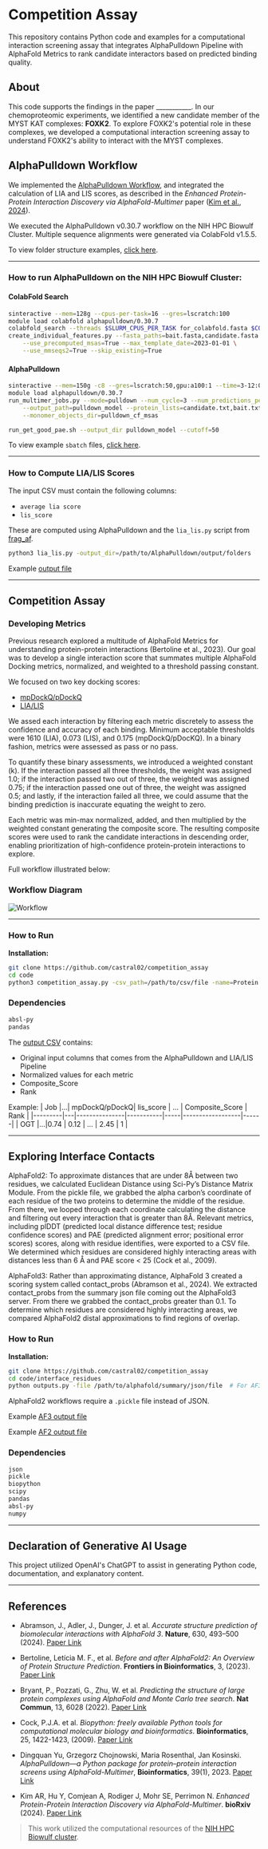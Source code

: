 # Competition Assay

This repository contains Python code and examples for a computational interaction screening assay that integrates AlphaPulldown Pipeline with AlphaFold Metrics to rank candidate interactors based on predicted binding quality. 


## About

This code supports the findings in the paper ___________. In our chemoproteomic experiments, we identified a new candidate member of the MYST KAT complexes: **FOXK2**. To explore FOXK2's potential role in these complexes, we developed a computational interaction screening assay to understand FOXK2's ability to interact with the MYST complexes. 

## AlphaPulldown Workflow

We implemented the [AlphaPulldown Workflow](https://academic.oup.com/bioinformatics/article/39/1/btac749/6839971), and integrated the calculation of LIA and LIS scores, as described in the *Enhanced Protein-Protein Interaction Discovery via AlphaFold-Multimer* paper ([Kim et al., 2024](https://www.biorxiv.org/content/10.1101/2024.02.19.580970v1)).

We executed the AlphaPulldown v0.30.7 workflow on the NIH HPC Biowulf Cluster. Multiple sequence alignments were generated via ColabFold v1.5.5.

To view folder structure examples, [click here](alphapulldown_materials/FOXK2_ex).

---

### How to run AlphaPulldown on the NIH HPC Biowulf Cluster:

#### **ColabFold Search**
```bash
sinteractive --mem=128g --cpus-per-task=16 --gres=lscratch:100
module load colabfold alphapulldown/0.30.7
colabfold_search --threads $SLURM_CPUS_PER_TASK for_colabfold.fasta $COLABFOLD_DB pulldown_cf_msas
create_individual_features.py --fasta_paths=bait.fasta,candidate.fasta --output_dir=pulldown_cf_msas \
    --use_precomputed_msas=True --max_template_date=2023-01-01 \
    --use_mmseqs2=True --skip_existing=True
```

#### **AlphaPulldown**
```bash
sinteractive --mem=150g -c8 --gres=lscratch:50,gpu:a100:1 --time=3-12:00:00
module load alphapulldown/0.30.7
run_multimer_jobs.py --mode=pulldown --num_cycle=3 --num_predictions_per_model=1 \
    --output_path=pulldown_model --protein_lists=candidate.txt,bait.txt \
    --monomer_objects_dir=pulldown_cf_msas

run_get_good_pae.sh --output_dir pulldown_model --cutoff=50
```

To view example `sbatch` files, [click here](alphapulldown_materials/sbatch_ex).

---

### How to Compute LIA/LIS Scores

The input CSV must contain the following columns:
- `average lia score`
- `lis_score`

These are computed using AlphaPulldown and the `lia_lis.py` script from [frag_af](https://github.com/castral02/frag_af).

```bash
python3 lia_lis.py -output_dir=/path/to/AlphaPulldown/output/folders
```

Example [output file](alphapulldown_materials/alphapulldown_output.csv)

---

## Competition Assay

### Developing Metrics

Previous research explored a multitude of AlphaFold Metrics for understanding protein-protein interactions (Bertoline et al., 2023). Our goal was to develop a single interaction score that summates multiple AlphaFold Docking metrics, normalized, and weighted to a threshold passing constant. 

We focused on two key docking scores:
- [mpDockQ/pDockQ](https://www.nature.com/articles/s41467-022-33729-4)
- [LIA/LIS](https://www.biorxiv.org/content/10.1101/2024.02.19.580970v1)

We assed each interaction by filtering each metric discretely to assess the confidence and accuracy of each binding. Minimum acceptable thresholds were 1610 (LIA), 0.073 (LIS), and 0.175 (mpDockQ/pDocKQ). In a binary fashion, metrics were assessed as pass or no pass. 

To quantify these binary assessments, we introduced a weighted constant (k). If the interaction passed all three thresholds, the weight was assigned 1.0; if the interaction passed two out of three, the weighted was assigned 0.75; if the interaction passed one out of three, the weight was assigned 0.5; and lastly, if the interaction failed all three, we could assume that the binding prediction is inaccurate equating the weight to zero. 

Each metric was min-max normalized, added, and then multiplied by the weighted constant generating the composite score. The resulting composite scores were used to rank the candidate interactions in descending order, enabling prioritization of high-confidence protein-protein interactions to explore. 


Full workflow illustrated below:

### Workflow Diagram
![Workflow](images/scheme.png)

---

### How to Run

**Installation:**
```bash
git clone https://github.com/castral02/competition_assay
cd code
python3 competition_assay.py -csv_path=/path/to/csv/file -name=Protein
```

### Dependencies
```bash
absl-py
pandas
```

The [output CSV](examples/output_competition_assay_ex.csv) contains:
- Original input columns that comes from the AlphaPulldown and LIA/LIS Pipeline
- Normalized values for each metric
- Composite_Score
- Rank

Example:
| Job     |...| mpDockQ/pDockQ| lis_score | ... | Composite_Score  | Rank |
|---------|---|---------------|-----------|-----|------------------|------|
| OGT     |...|0.74           | 0.12      | ... | 2.45             | 1    |

---

## Exploring Interface Contacts

AlphaFold2: To approximate distances that are under 8Å between two residues, we calculated Euclidean Distance using Sci-Py’s Distance Matrix Module. From the pickle file, we grabbed the alpha carbon’s coordinate of each residue of the two proteins to determine the middle of the residue. From there, we looped through each coordinate calculating the distance and filtering out every interaction that is greater than 8Å. Relevant metrics, including plDDT (predicted local distance difference test; residue confidence scores) and PAE (predicted alignment error; positional error scores) scores, along with residue identifies, were exported to a CSV file. We determined which residues are considered highly interacting areas with distances less than 6 Å and PAE score < 25 (Cock et al., 2009). 

AlphaFold3: Rather than approximating distance, AlphaFold 3 created a scoring system called contact_probs (Abramson et al., 2024). We extracted contact_probs from the summary json file coming out the AlphaFold3 server. From there we grabbed the contact_probs greater than 0.1. To determine which residues are considered highly interacting areas, we compared AlphaFold2 distal approximations to find regions of overlap. 

### How to Run

**Installation:**
```bash
git clone https://github.com/castral02/competition_assay
cd code/interface_residues
python outputs.py -file /path/to/alphafold/summary/json/file  # For AF3
```

AlphaFold2 workflows require a `.pickle` file instead of JSON.

Example [AF3 output file](examples/wdr5_foxk2_human_af3_ex.csv)

Example [AF2 output file](examples/wdr5_foxk2_human_af2_ex.csv)

### Dependencies
```bash
json
pickle
biopython
scipy
pandas
absl-py
numpy
```

---

## Declaration of Generative AI Usage

This project utilized OpenAI's ChatGPT to assist in generating Python code, documentation, and explanatory content.

---

## References

- Abramson, J., Adler, J., Dunger, J. et al. *Accurate structure prediction of biomolecular interactions with AlphaFold 3*. **Nature**, 630, 493–500 (2024). [Paper Link](https://doi.org/10.1038/s41586-024-07487-w)

- Bertoline, Letícia M. F., et al. *Before and after AlphaFold2: An Overview of Protein Structure Prediction*. **Frontiers in Bioinformatics**, 3, (2023). [Paper Link](https://doi.org/10.3389/fbinf.2023.1120370)

- Bryant, P., Pozzati, G., Zhu, W. et al. *Predicting the structure of large protein complexes using AlphaFold and Monte Carlo tree search*. **Nat Commun**, 13, 6028 (2022). [Paper Link](https://doi.org/10.1038/s41467-022-33729-4)

- Cock, P.J.A. et al. *Biopython: freely available Python tools for computational molecular biology and bioinformatics*. **Bioinformatics**, 25, 1422-1423, (2009). [Paper Link](https://doi.org/10.1093/bioinformatics/btp163)

- Dingquan Yu, Grzegorz Chojnowski, Maria Rosenthal, Jan Kosinski. *AlphaPulldown—a Python package for protein–protein interaction screens using AlphaFold-Multimer*, **Bioinformatics**, 39(1), 2023. [Paper Link](https://doi.org/10.1093/bioinformatics/btac749)

- Kim AR, Hu Y, Comjean A, Rodiger J, Mohr SE, Perrimon N. *Enhanced Protein-Protein Interaction Discovery via AlphaFold-Multimer*. **bioRxiv** (2024). [Paper Link](https://www.biorxiv.org/content/10.1101/2024.02.19.580970v1)

> This work utilized the computational resources of the [NIH HPC Biowulf cluster](https://hpc.nih.gov).
